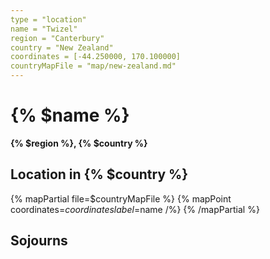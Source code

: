 ```yaml
---
type = "location"
name = "Twizel"
region = "Canterbury"
country = "New Zealand"
coordinates = [-44.250000, 170.100000]
countryMapFile = "map/new-zealand.md"
---
```


# {% $name %}

**{% $region %}, {% $country %}**

## Location in {% $country %}

{% mapPartial file=$countryMapFile %}
  {% mapPoint coordinates=$coordinates label=$name /%}
{% /mapPartial %}

## Sojourns
